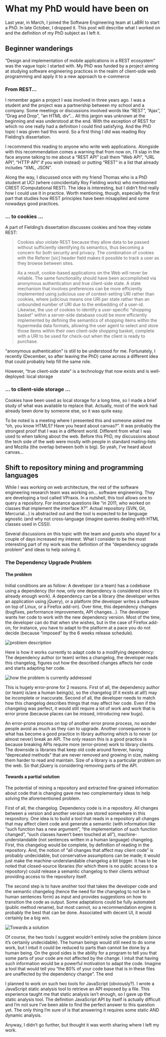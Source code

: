 # What my PhD would have been on

Last year, in March, I joined the Software Engineering team at LaBRI to start a PhD. In late October, 
I dropped it. This post will describe what I worked on and the definition of my PhD subject as I left it.

## Beginner wanderings

“Design and implementation of mobile applications in a REST ecosystem” was the vague topic 
I started with. My PhD was funded by a project aiming at studying software engineering practices 
in the realm of client-side web programming and apply it to a new approach to e-commerce

### From REST…

I remember again a project I was involved in three years ago. I was a student and the project was a partnership between my school and a company. Some meetings or discussions involved words like “REST”, “Ajax”, “Drag and Drop”, “an HTML div”… All this jargon was unknown at the beginning and was understood at the end. With the exception of REST for which no one really had a definition I could find satisfying. And the PhD topic I was given had this word. So a first thing I did was reading Roy Fielding’s dissertation.

I recommend this reading to anyone who write web applications. Alongside with this recommendation comes a warning that from now on, I’ll slap in the face anyone talking to me about a “REST API” (call them “Web API”, “URL API”, “HTTP API” if you wish instead) or putting “REST” in a list that already includes “XML, JSON”.

Along the way, I discussed once with my friend Thomas who is a PhD student at UCI (where coincidentally Roy Fielding works) who mentionned CREST (Computational REST). The idea is interesting, but I didn’t find really how I could use it in practice. Worth mentioning, though, especially the first part that studies how REST principles have been misapplied and some nowadays good practices.

### … to cookies …

A part of Fielding’s dissertation discusses cookies and how they violate REST:

> Cookies also violate REST because they allow data to be passed without sufficiently identifying its semantics, thus becoming a concern for both security and privacy. The combination of cookies with the Referer [sic] header field makes it possible to track a user as they browse between sites.
>
> As a result, cookie-based applications on the Web will never be reliable. The same functionality should have been accomplished via anonymous authentication and true client-side state. A state mechanism that involves preferences can be more efficiently implemented using judicious use of context-setting URI rather than cookies, where judicious means one URI per state rather than an unbounded number of URI due to the embedding of a user-id. Likewise, the use of cookies to identify a user-specific “shopping basket” within a server-side database could be more efficiently implemented by defining the semantics of shopping items within the hypermedia data formats, allowing the user agent to select and store those items within their own client-side shopping basket, complete with a URI to be used for check-out when the client is ready to purchase.

“anonymous authentication” is still to be understood for me. Fortunately, I recently (December, so after leaving the PhD) came across a different idea that could probably help fill the same role.

However, “true client-side state” is a technology that now exists and is well-deployed: local storage

### … to client-side storage …

Cookies have been used as local storage for a long time, so I made a brief study of what was available to replace that. Actually, most of the work had already been done by someone else, so it was quite easy.

To be noted is a meeting where I presented this and someone asked me “oh, you know HTML5? Have you heard about canvas?”. It was probably the strongest proof that I was in a different world. Different from what I was used to when talking about the web. Before this PhD, my discussions about the tech side of the web were mostly with people in standard mailing-lists and Mozilla (the overlap between both is big). So yeah, I’ve heard about canvas…

## Shift to repository mining and programming languages

While I was working on web architecture, the rest of the software engineering research team was working on… software engineering. They are developing a tool called VPraxis. In a nutshell, this tool allows one to query a repository. For instance questions like “in 2011, who worked on classes that implement the interface X?”. Actual repository (SVN, Git, Mercurial…) is abstracted out and the tool is expected to be language agnostic (and why not cross-language (imagine queries dealing with HTML classes used in CSS)).

Several discussions on this topic with the team and guests who stayed for a couple of days increased my interest. What I consider to be the most interesting part of my work was the definition of the “dependency upgrade problem” and ideas to help solving it.

### The Dependency Upgrade Problem

#### The problem

Initial conditions are as follow: A developer (or a team) has a codebase using a dependency (for now, only one dependency is considered since it’s already enough work). A dependency can be a library (the developer writes an application using jQuery), or a platform (the developer writes a software on top of Linux, or a Firefox add-on). Over time, this dependency changes (bugfixes, performance improvements, API changes…). The developer wants her code to work with the new dependency version. Most of the time, the developer can do that when she wishes, but in the case of Firefox add-on, for instance, you have to adapt to the platform at a pace you do not decide (because “imposed” by the 6 weeks release schedule).

![problem description](images/dcia1.png)

Here is how it works currently to adapt code to a modifying dependency: The dependency author (or team) writes a changelog, the developer reads this changelog, figures out how the described changes affects her code and starts adapting her code.

![how the problem is currently addressed](images/dcia2.png)

This is hugely error-prone for 2 reasons. First of all, the dependency author (or team) is/are a human being(s), so the changelog (if it exists at all!) may be incomplete or inaccurate. Second of all, the developer needs to match how this changelog describes things that may affect her code. Even if the changelog was perfect, it would still require a lot of work and work that is error prone (because places can be missed, introducing new bugs).

An error-prone process on top of another error prone process, no wonder people avoid as much as they can to upgrade. Another consequence is what has become a good practice in library authoring which is to never (or almost never) break an API. The only reason this is a good practice is because breaking APIs require more (error-prone) work to library clients. The downside is libraries that keep old code around forever, having “deprecated methods” that are never removed and growing in size, making them harder to read and maintain. Size of a library is a particular problem on the web. So that jQuery is considering removing parts of the API.

#### Towards a partial solution

The potential of mining a repository and extracted fine-grained information about code that is changing gave me two complementary ideas to help solving the aforementioned problem.

First of all, the changelog. Dependency code is in a repository. All changes between a version and another version are stored somewhere in this respository. One idea is to build a tool that reads in a repository all changes that may affect client code and generate a semantic (with information like “such function has a new argument”, “the implementation of such function changed”, “such classes haven’t been touched at all”), machine-understandable (not sentences written in a human language) changelog. First, this changelog would be complete, by definition of reading in the repository. And, the notion of “all changes that affect may client code” is probably undecidable, but conservative assumptions can be made; it would just make the machine-understandable changelog a bit bigger. It has to be noted that closed-source libraries (for which there is no public access to a repository) could release a semantic changelog to their clients without providing access to the repository itself.

The second step is to have another tool that takes the developer code and the semantic changelog (hence the need for the changelog to not be in human sentences form) as input and provides suggestions on how to transition the code as output. Some adaptations could be fully automated (public method rename), but most cannot, so a recommendation engine is probably the best that can be done. Associated with decent UI, it would certainly be a big win.

![Towards a solution](images/dcia3.png)


Of course, the two tools I suggest wouldn’t entirely solve the problem (since it’s certainly undecidable). The human beings would still need to do some work, but I intuit it could be reduced to parts than cannot be done by a human being. On the good sides is the ability for a program to tell you that some parts of your code are not affected by the change. I intuit that having such information would be a powerful motivation to adapt the code. Imagine a tool that would tell you “the 80% of your code base that is in these files are unaffected by the dependency change”.
The end

I planned to work on such two tools for JavaScript (obviously?). I wrote a JavaScript static analysis tool to retrieve an API exposed by a file. This experience taught me that static analysis isn’t enough, so I gave up the static analysis tool. The definition JavaScript API by itself is actually difficult and I’m not sure I’ve been able to find the perfect answer to this question yet. The only thing I’m sure of is that answering it requires some static AND dynamic analysis.

Anyway, I didn’t go further, but thought it was worth sharing where I left my work.
